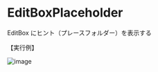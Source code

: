# EditBoxPlaceholder
EditBox にヒント（プレースフォルダー）を表示する

【実行例】

![image](https://user-images.githubusercontent.com/2605401/219012177-a0a2ce2c-cf21-4f9f-bb68-1a3e905fdbfb.png)
